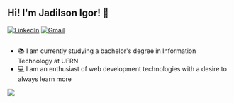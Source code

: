 ## Hi! I'm Jadilson Igor! 👋


[![LinkedIn](https://img.shields.io/badge/LinkedIn-0077B5?style=for-the-badge&logo=linkedin&logoColor=white)](https://www.linkedin.com/in/jadilsonigor/)
[![Gmail](https://img.shields.io/badge/Gmail-ce3d37?style=for-the-badge&logo=gmail&logoColor=white)](mailto:jadilsonigor@gmail.com)
##
<ul> 
  <li>📚 I am currently studying a bachelor's degree in Information Technology at UFRN</li>
  <li>💻 
I am an enthusiast of web development technologies with a desire to always learn more</li>
</ul>
<!-- <img src="https://github-readme-stats.vercel.app/api?username=Jahomme&show_icons=true&theme=radical"> -->
<img src="https://github-readme-stats.vercel.app/api/top-langs/?username=Jahomme&size_weight=0.5&count_weight=0.5&theme=radical&layout=compact">



